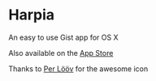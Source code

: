Harpia
===========

An easy to use Gist app for OS X

Also available on the [App Store](https://itunes.apple.com/us/app/harpia/id956307528)

Thanks to [Per Lööv](http://perloov.com) for the awesome icon